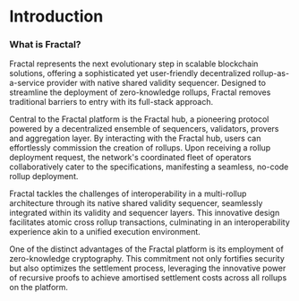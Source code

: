 # Introduction

### What is Fractal?

Fractal represents the next evolutionary step in scalable blockchain solutions, offering a sophisticated yet user-friendly decentralized rollup-as-a-service provider with native shared validity sequencer. Designed to streamline the deployment of zero-knowledge rollups, Fractal removes traditional barriers to entry with its full-stack approach.

Central to the Fractal platform is the Fractal hub, a pioneering protocol powered by a decentralized ensemble of sequencers, validators, provers and aggregation layer. By interacting with the Fractal hub, users can effortlessly commission the creation of rollups. Upon receiving a rollup deployment request, the network's coordinated fleet of operators collaboratively cater to the specifications, manifesting a seamless, no-code rollup deployment.

Fractal tackles the challenges of interoperability in a multi-rollup architecture through its native shared validity sequencer, seamlessly integrated within its validity and sequencer layers. This innovative design facilitates atomic cross rollup transactions, culminating in an interoperability experience akin to a unified execution environment.

One of the distinct advantages of the Fractal platform is its employment of zero-knowledge cryptography. This commitment not only fortifies security but also optimizes the settlement process, leveraging the innovative power of recursive proofs to achieve amortised settlement costs across all rollups on the platform.
